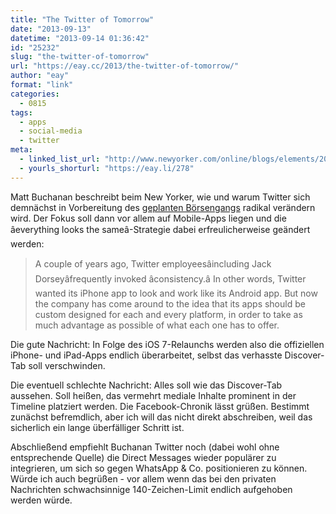 ```yaml
---
title: "The Twitter of Tomorrow"
date: "2013-09-13"
datetime: "2013-09-14 01:36:42"
id: "25232"
slug: "the-twitter-of-tomorrow"
url: "https://eay.cc/2013/the-twitter-of-tomorrow/"
author: "eay"
format: "link"
categories:
  - 0815
tags:
  - apps
  - social-media
  - twitter
meta:
  - linked_list_url: "http://www.newyorker.com/online/blogs/elements/2013/09/the-twitter-of-tomorrow.html"
  - yourls_shorturl: "https://eay.li/278"
---
```


Matt Buchanan beschreibt beim New Yorker, wie und warum Twitter sich demnächst in Vorbereitung des [geplanten Börsengangs](//eay.cc/2013/twitter-meldet-boersengang-an/) radikal verändern wird. Der Fokus soll dann vor allem auf Mobile-Apps liegen und die âeverything looks the sameâ-Strategie dabei erfreulicherweise geändert werden:

> A couple of years ago, Twitter employeesâincluding Jack Dorseyâfrequently invoked âconsistency.â In other words, Twitter wanted its iPhone app to look and work like its Android app. But now the company has come around to the idea that its apps should be custom designed for each and every platform, in order to take as much advantage as possible of what each one has to offer.

Die gute Nachricht: In Folge des iOS 7-Relaunchs werden also die offiziellen iPhone- und iPad-Apps endlich überarbeitet, selbst das verhasste Discover-Tab soll verschwinden.

Die eventuell schlechte Nachricht: Alles soll wie das Discover-Tab aussehen. Soll heißen, das vermehrt mediale Inhalte prominent in der Timeline platziert werden. Die Facebook-Chronik lässt grüßen. Bestimmt zunächst befremdlich, aber ich will das nicht direkt abschreiben, weil das sicherlich ein lange überfälliger Schritt ist.

Abschließend empfiehlt Buchanan Twitter noch (dabei wohl ohne entsprechende Quelle) die Direct Messages wieder populärer zu integrieren, um sich so gegen WhatsApp & Co. positionieren zu können. Würde ich auch begrüßen - vor allem wenn das bei den privaten Nachrichten schwachsinnige 140-Zeichen-Limit endlich aufgehoben werden würde.
